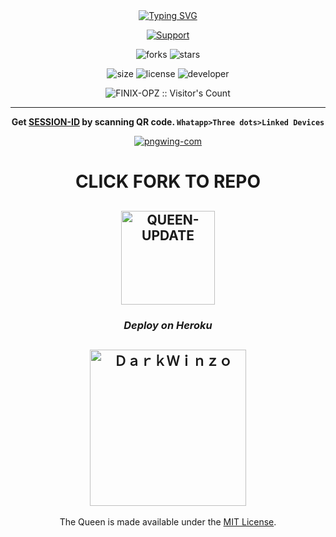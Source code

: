 <div align="center">
<a href="https://git.io/typing-svg"><img src="https://readme-typing-svg.demolab.com?font=Bungee+Shade&size=50&pause=1000&color=F710B1&center=true&width=910&height=100&lines=I'm+Queen;Multi+Device+Whatsapp+Bot;Coded+By+FINIX+OPZ" alt="Typing SVG" /></a>

 
 

 
 
 
 <p align="center">
  <a href="https://github.com/FINIX-OPZ"><img title="Support" src="https://img.shields.io/badge/maintained-Yes-cyan.svg?style=for-the-badge&logo=xcode" /></a>
</p>


 ![forks](https://img.shields.io/github/forks/FINIX-OPZ/QUEEN-UPDATE?label=Forks&style=social)
![stars](https://img.shields.io/github/stars/FINIX-OPZ/QUEEN-UPDATE??style=social)

![size](https://img.shields.io/github/repo-size/FINIX-OPZ/QUEEN-UPDATE??color=purple&label=Repo%20Size&style=plastic)
![license](https://img.shields.io/github/license/FINIX-OPZ/QUEEN-UPDATE??color=purple&label=License&style=plastic)
![developer](https://img.shields.io/static/v1?label=Author&message=FINIX%20OPZ&color=purple&style=plastic)
 
 <p align="center"><img src="https://profile-counter.glitch.me/{FINIX-OPZ}/count.svg" alt="FINIX-OPZ :: Visitor's Count" /></p>

 
 

---

**Get [SESSION-ID](https://queen-md-qr.darkwinzo.repl.co/) by scanning QR code. `Whatapp>Three dots>Linked Devices`**   

 
<a href="https://queen-qr.darkwinso.repl.co/"><img src="https://i.ibb.co/0BgD6LF/pngwing-com.png" alt="pngwing-com" border="0"></a>

 

 
# CLICK FORK TO REPO


<a href="https://github.com/FINIX-OPZ/QUEEN-UPDATE/fork"><img title="QUEEN-UPDATE" src="https://wac-cdn.atlassian.com/dam/jcr:8da54c66-2109-41df-af77-b575b30e2edc/Git@2x.png?cdnVersion=745" width="150"></a> 
-- 

 
 

 
### ***Deploy on Heroku***

<a href="https://heroku.com/deploy?template=https://github.com/FINIX-OPZ/QUEEN-UPDATE "><img title="ＤａｒｋＷｉｎｚｏ" src="https://www.herokucdn.com/deploy/button.svg" width="250"></a>
---
 
 

The Queen is made available under the [MIT License](https://github.com/DarkWinzo/Queen-MD/blob/main/LICENCE). 
